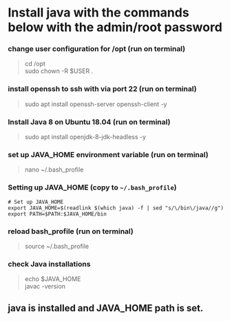 # Install java with the commands below with the admin/root password

### change user configuration for /opt (run on terminal)
> cd /opt <br>
> sudo chown -R $USER .

### install openssh to ssh with via port 22 (run on terminal)
> sudo apt install openssh-server openssh-client -y

### Install Java 8 on Ubuntu 18.04 (run on terminal)
> sudo apt install openjdk-8-jdk-headless -y

### set up JAVA_HOME environment variable (run on terminal)
> nano ~/.bash_profile 

### Setting up JAVA_HOME (copy to `~/.bash_profile`)
    # Set up JAVA_HOME
    export JAVA_HOME=$(readlink $(which java) -f | sed "s/\/bin\/java//g")
    export PATH=$PATH:$JAVA_HOME/bin

### reload bash_profile (run on terminal)
> source ~/.bash_profile

### check Java installations
> echo $JAVA_HOME <br>
> javac -version

## java is installed and JAVA_HOME path is set.